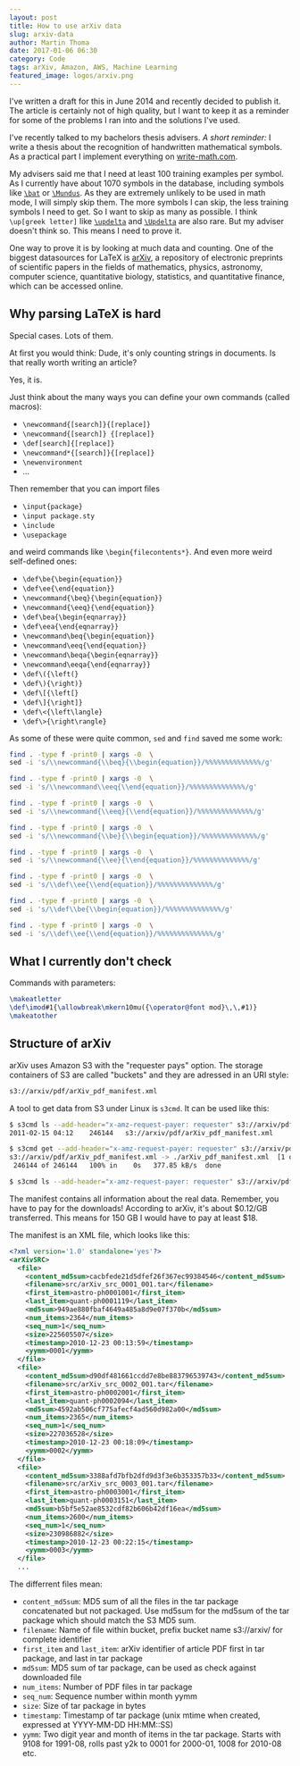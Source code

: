```yaml
---
layout: post
title: How to use arXiv data
slug: arxiv-data
author: Martin Thoma
date: 2017-01-06 06:30
category: Code
tags: arXiv, Amazon, AWS, Machine Learning
featured_image: logos/arxiv.png
---
```


<div class="info">I've written a draft for this in June 2014 and recently decided to publish it. The article is certainly not of high quality, but I want to keep it as a reminder for some of the problems I ran into and the solutions I've used.</div>

I've recently talked to my bachelors thesis advisers. *A short reminder:*
I write a thesis about the recognition of handwritten mathematical symbols. As
a practical part I implement everything on [write-math.com](http://write-math.com).

My advisers said me that I need at least 100 training examples per symbol.
As I currently have about 1070 symbols in the database, including symbols
like [`\bat`](http://www.martin-thoma.de/write-math/symbol/?id=1196) or
[`\Mundus`](http://www.martin-thoma.de/write-math/symbol/?id=1197). As they
are extremely unlikely to be used in math mode, I will simply skip them. The
more symbols I can skip, the less training symbols I need to get. So I want to
skip as many as possible. I think `\up[greek letter]` like [`\updelta`](http://www.martin-thoma.de/write-math/symbol/?id=851) and [`\Updelta`](http://www.martin-thoma.de/write-math/symbol/?id=857)
are also rare. But my adviser doesn't think so. This means I need to prove it.

One way to prove it is by looking at much data and counting. One of the biggest
datasources for LaTeX is [arXiv](http://arxiv.org/), a repository of electronic
preprints of scientific papers in the fields of mathematics, physics, astronomy,
computer science, quantitative biology, statistics, and quantitative finance,
which can be accessed online.

## Why parsing LaTeX is hard

Special cases. Lots of them.

At first you would think: Dude, it's only counting strings in documents. Is that
really worth writing an article?

Yes, it is.

Just think about the many ways you can define your own commands (called macros):

* `\newcommand{[search]}{[replace]}`
* `\newcommand{[search]} {[replace]}`
* `\def[search]{[replace]}`
* `\newcommand*{[search]}{[replace]}`
* `\newenvironment`
* ...

Then remember that you can import files

* `\input{package}`
* `\input package.sty`
* `\include`
* `\usepackage`

and weird commands like `\begin{filecontents*}`. And even more weird self-defined
ones:

* `\def\be{\begin{equation}}`
* `\def\ee{\end{equation}}`
* `\newcommand{\beq}{\begin{equation}}`
* `\newcommand{\eeq}{\end{equation}}`
* `\def\bea{\begin{eqnarray}}`
* `\def\eea{\end{eqnarray}}`
* `\newcommand\beq{\begin{equation}}`
* `\newcommand\eeq{\end{equation}}`
* `\newcommand\beqa{\begin{eqnarray}}`
* `\newcommand\eeqa{\end{eqnarray}}`
* `\def\({\left(}`
* `\def\){\right)}`
* `\def\[{\left[}`
* `\def\]{\right]}`
* `\def\<{\left\langle}`
* `\def\>{\right\rangle}`

As some of these were quite common, `sed` and `find` saved me some work:

```bash
find . -type f -print0 | xargs -0  \
sed -i 's/\\newcommand{\\beq}{\\begin{equation}}/%%%%%%%%%%%%%%/g'

find . -type f -print0 | xargs -0  \
sed -i 's/\\newcommand\\eeq{\\end{equation}}/%%%%%%%%%%%%%%/g'

find . -type f -print0 | xargs -0  \
sed -i 's/\\newcommand{\\eeq}{\\end{equation}}/%%%%%%%%%%%%%%/g'

find . -type f -print0 | xargs -0  \
sed -i 's/\\newcommand{\\be}{\\begin{equation}}/%%%%%%%%%%%%%%/g'

find . -type f -print0 | xargs -0  \
sed -i 's/\\newcommand{\\ee}{\\end{equation}}/%%%%%%%%%%%%%%/g'

find . -type f -print0 | xargs -0  \
sed -i 's/\\def\\ee{\\end{equation}}/%%%%%%%%%%%%%%/g'

find . -type f -print0 | xargs -0  \
sed -i 's/\\def\\be{\\begin{equation}}/%%%%%%%%%%%%%%/g'

find . -type f -print0 | xargs -0  \
sed -i 's/\\def\\ee{\\end{equation}}/%%%%%%%%%%%%%%/g'
```

## What I currently don't check

Commands with parameters:

```latex
\makeatletter
\def\imod#1{\allowbreak\mkern10mu({\operator@font mod}\,\,#1)}
\makeatother
```

## Structure of arXiv

arXiv uses Amazon S3 with the "requester pays" option. The storage containers
of S3 are called "buckets" and they are adressed in an URI style:

```bash
s3://arxiv/pdf/arXiv_pdf_manifest.xml
```

A tool to get data from S3 under Linux is `s3cmd`. It can be used like this:

```bash
$ s3cmd ls --add-header="x-amz-request-payer: requester" s3://arxiv/pdf/arXiv_pdf_manifest.xml
2011-02-15 04:12    246144   s3://arxiv/pdf/arXiv_pdf_manifest.xml

$ s3cmd get --add-header="x-amz-request-payer: requester" s3://arxiv/pdf/arXiv_pdf_manifest.xml
s3://arxiv/pdf/arXiv_pdf_manifest.xml -> ./arXiv_pdf_manifest.xml  [1 of 1]
 246144 of 246144   100% in    0s   377.85 kB/s  done

$ s3cmd ls --add-header="x-amz-request-payer: requester" s3://arxiv/pdf/\*
```

The manifest contains all information about the real data. Remember, you have
to pay for the downloads! According to arXiv, it's about &#36;0.12/GB transferred.
This means for 150 GB I would have to pay at least &#36;18.

The manifest is an XML file, which looks like this:

```xml
<?xml version='1.0' standalone='yes'?>
<arXivSRC>
  <file>
    <content_md5sum>cacbfede21d5dfef26f367ec99384546</content_md5sum>
    <filename>src/arXiv_src_0001_001.tar</filename>
    <first_item>astro-ph0001001</first_item>
    <last_item>quant-ph0001119</last_item>
    <md5sum>949ae880fbaf4649a485a8d9e07f370b</md5sum>
    <num_items>2364</num_items>
    <seq_num>1</seq_num>
    <size>225605507</size>
    <timestamp>2010-12-23 00:13:59</timestamp>
    <yymm>0001</yymm>
  </file>
  <file>
    <content_md5sum>d90df481661ccdd7e8be883796539743</content_md5sum>
    <filename>src/arXiv_src_0002_001.tar</filename>
    <first_item>astro-ph0002001</first_item>
    <last_item>quant-ph0002094</last_item>
    <md5sum>4592ab506cf775afecf4ad560d982a00</md5sum>
    <num_items>2365</num_items>
    <seq_num>1</seq_num>
    <size>227036528</size>
    <timestamp>2010-12-23 00:18:09</timestamp>
    <yymm>0002</yymm>
  </file>
  <file>
    <content_md5sum>3388afd7bfb2dfd9d3f3e6b353357b33</content_md5sum>
    <filename>src/arXiv_src_0003_001.tar</filename>
    <first_item>astro-ph0003001</first_item>
    <last_item>quant-ph0003151</last_item>
    <md5sum>b5bf5e52ae8532cdf82b606b42df16ea</md5sum>
    <num_items>2600</num_items>
    <seq_num>1</seq_num>
    <size>230986882</size>
    <timestamp>2010-12-23 00:22:15</timestamp>
    <yymm>0003</yymm>
  </file>
  ...
```

The differrent files mean:

* `content_md5sum`: MD5 sum of all the files in the tar package concatenated but not packaged. Use md5sum for the md5sum of the tar package which should match the S3 MD5 sum.
* `filename`:
Name of file within bucket, prefix bucket name s3://arxiv/ for complete identifier
* `first_item` and `last_item`:
arXiv identifier of article PDF first in tar package, and last in tar package
* `md5sum`:
MD5 sum of tar package, can be used as check against downloaded file
* `num_items`:
Number of PDF files in tar package
* `seq_num`:
Sequence number within month yymm
* `size`:
Size of tar package in bytes
* `timestamp`:
Timestamp of tar package (unix mtime when created, expressed at YYYY-MM-DD HH:MM::SS)
* `yymm`: Two digit year and month of items in the tar package. Starts with 9108 for 1991-08, rolls past y2k to 0001 for 2000-01, 1008 for 2010-08 etc.
